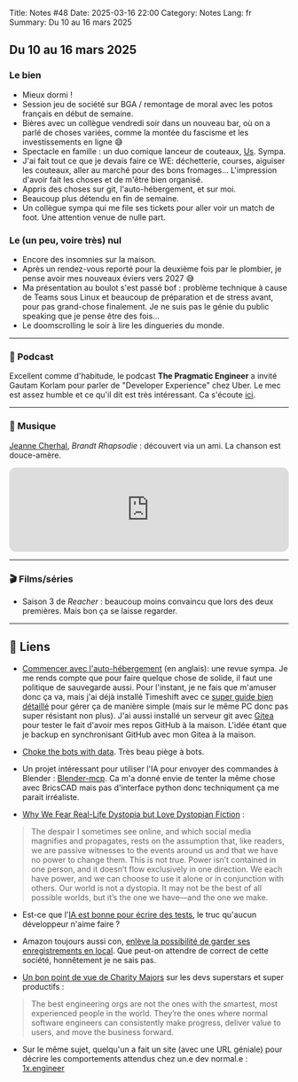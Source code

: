 Title: Notes #48
Date: 2025-03-16 22:00
Category: Notes
Lang: fr
Summary: Du 10 au 16 mars 2025

## Du 10 au 16 mars 2025

### Le bien

* Mieux dormi !
* Session jeu de société sur BGA / remontage de moral avec les potos français en début de semaine.
* Bières avec un collègue vendredi soir dans un nouveau bar, où on a parlé de choses variées, comme la montée du fascisme et les investissements en ligne 😅
* Spectacle en famille : un duo comique lanceur de couteaux, [Us](https://www.youtube.com/watch?v=29tRyJRFb84). Sympa.
* J'ai fait tout ce que je devais faire ce WE: déchetterie, courses, aiguiser les couteaux, aller au marché pour des bons fromages... L'impression d'avoir fait les choses et de m'être bien organisé.
* Appris des choses sur git, l'auto-hébergement, et sur moi.
* Beaucoup plus détendu en fin de semaine.
* Un collègue sympa qui me file ses tickets pour aller voir un match de foot. Une attention venue de nulle part.

### Le (un peu, voire très) nul

* Encore des insomnies sur la maison.
* Après un rendez-vous reporté pour la deuxième fois par le plombier, je pense avoir mes nouveaux éviers vers 2027 😅
* Ma présentation au boulot s'est passé bof :  problème technique à cause de Teams sous Linux et beaucoup de préparation et de stress avant, pour pas grand-chose finalement. Je ne suis pas le génie du public speaking que je pense être des fois...
* Le doomscrolling le soir à lire les dingueries du monde.

---

### 🎤 Podcast

Excellent comme d'habitude, le podcast **The Pragmatic Engineer** a invité Gautam Korlam pour parler de "Developer Experience" chez Uber. Le mec est assez humble et ce qu'il dit est très intéressant.
Ca s'écoute [ici](https://newsletter.pragmaticengineer.com/p/developer-experience-at-uber).

---

### 🎵 Musique

[Jeanne Cherhal](https://fr.wikipedia.org/wiki/Jeanne_Cherhal), _Brandt Rhapsodie_ : découvert via un ami. La chanson est douce-amère.

<iframe style="border-radius:12px" src="https://open.spotify.com/embed/track/7qu5ioF2pG4H4PRUVXGvSy?utm_source=generator" width="100%" height="152" frameBorder="0" allowfullscreen="" allow="autoplay; clipboard-write; encrypted-media; fullscreen; picture-in-picture" loading="lazy"></iframe>

---

### 🎬 Films/séries

* Saison 3 de _Reacher_ : beaucoup moins convaincu que lors des deux premières. Mais bon ça se laisse regarder.

---

## 🔗 Liens

* [Commencer avec l'auto-hébergement](https://justingarrison.com/blog/2025-03-09-getting-started-with-self-hosting/) (en anglais): une revue sympa. Je me rends compte que pour faire quelque chose de solide, il faut une politique de sauvegarde aussi. Pour l'instant, je ne fais que m'amuser donc ça va, mais j'ai déjà installé Timeshift avec ce [super guide bien détaillé](https://itsfoss.com/backup-restore-linux-timeshift/) pour gérer ça de manière simple (mais sur le même PC donc pas super résistant non plus). J'ai aussi installé un serveur git avec [Gitea](https://about.gitea.com/products/gitea/) pour tester le fait d'avoir mes repos GitHub à la maison. L'idée étant que je backup en synchronisant GitHub avec mon Gitea à la maison.

* [Choke the bots with data](https://dustri.org/b/serving-a-gzip-bomb-with-caddy.html). Très beau piège à bots.

* Un projet intéressant pour utiliser l'IA pour envoyer des commandes à Blender : [Blender-mcp](https://github.com/ahujasid/blender-mcp). Ca m'a donné envie de tenter la même chose avec BricsCAD mais pas d'interface python donc techniqument ça me parait irréaliste.

* [Why We Fear Real-Life Dystopia but Love Dystopian Fiction](https://lithub.com/why-we-fear-real-life-dystopia-but-love-dystopian-fiction/) :

> The despair I sometimes see online, and which social media magnifies and propagates, rests on the assumption that, like readers, we are passive witnesses to the events around us and that we have no power to change them. This is not true. Power isn’t contained in one person, and it doesn’t flow exclusively in one direction. We each have power, and we can choose to use it alone or in conjunction with others. Our world is not a dystopia. It may not be the best of all possible worlds, but it’s the one we have—and the one we make.

* Est-ce que l'[IA est bonne pour écrire des tests](https://youtube.com/watch?v=a_V-BH_luJ4&si=w0BwaOOJDEjJykdy), le truc qu'aucun développeur n'aime faire ?

* Amazon toujours aussi con, [enlève la possibilité de garder ses enregistrements en local](https://arstechnica.com/gadgets/2025/03/everything-you-say-to-your-echo-will-be-sent-to-amazon-starting-on-march-28/). Que peut-on attendre de correct de cette société, honnêtement je ne sais pas.

* [Un bon point de vue de Charity Majors](https://spectrum.ieee.org/10x-engineer) sur les devs superstars et super productifs :

> The best engineering orgs are not the ones with the smartest, most experienced people in the world. They’re the ones where normal software engineers can consistently make progress, deliver value to users, and move the business forward.

* Sur le même sujet, quelqu'un a fait un site (avec une URL géniale) pour décrire les comportements attendus chez un.e dev normal.e : [1x.engineer](https://1x.engineer/)

